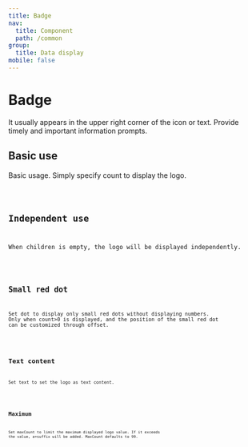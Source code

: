 ```yaml
---
title: Badge
nav:
  title: Component
  path: /common
group:
  title: Data display
mobile: false
---
```


# Badge

It usually appears in the upper right corner of the icon or text. Provide timely and important information prompts.

## Basic use

Basic usage. Simply specify count to display the logo.

<code src="./demos/index1.tsx" />

## Independent use

When children is empty, the logo will be displayed independently.

<code src="./demos/index2.tsx" />

## Small red dot

Set dot to display only small red dots without displaying numbers. Only when count>0 is displayed, and the position of the small red dot can be customized through offset.

<code src="./demos/index3.tsx" />

## Text content

Set text to set the logo as text content.

<code src="./demos/index4.tsx" />

## Maximum

Set maxCount to limit the maximum displayed logo value. If it exceeds the value, a+suffix will be added. MaxCount defaults to 99.

<code src="./demos/index5.tsx" />

<API />
